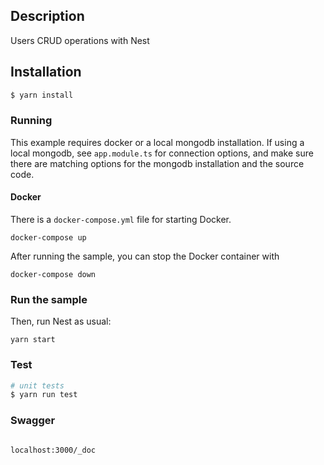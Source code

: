 ## Description

Users CRUD operations with Nest

## Installation

```bash
$ yarn install
```

### Running

This example requires docker or a local mongodb installation.  If using a local mongodb, see `app.module.ts` for connection options, and make sure there are matching options for the mongodb installation and the source code.

#### Docker

There is a `docker-compose.yml` file for starting Docker.

`docker-compose up`

After running the sample, you can stop the Docker container with

`docker-compose down`

### Run the sample

Then, run Nest as usual:

`yarn start`


### Test

```bash
# unit tests
$ yarn run test
```

### Swagger 

```bash

localhost:3000/_doc
